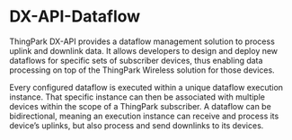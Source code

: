 # DX-API-Dataflow

ThingPark DX-API provides a dataflow management solution to process uplink and downlink data. It allows developers to design and deploy new dataflows for specific sets of subscriber devices, thus enabling data processing on top of the ThingPark Wireless solution for those devices.

Every configured dataflow is executed within a unique dataflow execution instance. That specific instance can then be associated with multiple devices within the scope of a ThingPark subscriber. A dataflow can be bidirectional, meaning an execution instance can receive and process its device’s uplinks, but also process and send downlinks to its devices.


